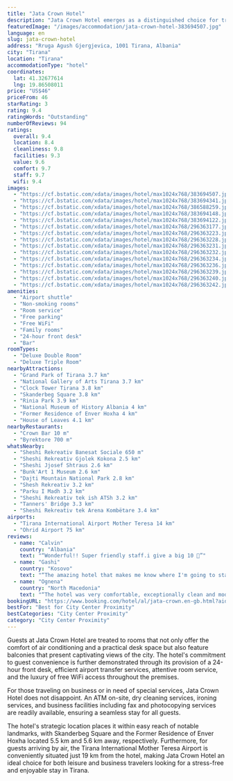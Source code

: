 ```yaml
---
title: "Jata Crown Hotel"
description: "Jata Crown Hotel emerges as a distinguished choice for travelers seeking a blend of convenience and comfort in Tirana."
featuredImage: "/images/accommodation/jata-crown-hotel-383694507.jpg"
language: en
slug: jata-crown-hotel
address: "Rruga Agush Gjergjevica, 1001 Tirana, Albania"
city: "Tirana"
location: "Tirana"
accommodationType: "hotel"
coordinates:
  lat: 41.32677614
  lng: 19.86508011
price: "US$46"
priceFrom: 46
starRating: 3
rating: 9.4
ratingWords: "Outstanding"
numberOfReviews: 94
ratings:
  overall: 9.4
  location: 8.4
  cleanliness: 9.8
  facilities: 9.3
  value: 9.6
  comfort: 9.7
  staff: 9.7
  wifi: 9.4
images:
  - "https://cf.bstatic.com/xdata/images/hotel/max1024x768/383694507.jpg?k=4b08aaac3c14323fed52c4a762c6c8cabf17f504e75a496d11a9691898539ab7&o=&hp=1"
  - "https://cf.bstatic.com/xdata/images/hotel/max1024x768/383694341.jpg?k=f8335099f92d179d658d5bc465e95efd4a36d6c9114fa4c46276ef318adcdf66&o=&hp=1"
  - "https://cf.bstatic.com/xdata/images/hotel/max1024x768/386588259.jpg?k=acfb1cea15add16456b5b46820e0d5d5e76c95043debeb530ccaad54ed1347bc&o=&hp=1"
  - "https://cf.bstatic.com/xdata/images/hotel/max1024x768/383694148.jpg?k=56b7995201c5d6f1752f8945eee596e5d729142a8cc524dcbdfc0ae83239df54&o=&hp=1"
  - "https://cf.bstatic.com/xdata/images/hotel/max1024x768/383694122.jpg?k=8e50afe457f66003b0241e4b905acb5ed475657a9bf89d1185cc18d445d7400c&o=&hp=1"
  - "https://cf.bstatic.com/xdata/images/hotel/max1024x768/296363177.jpg?k=bd5bd346a97cbd503ec312ec8eb822db23370bbbc46ec6294d62efea0bcd9a3d&o=&hp=1"
  - "https://cf.bstatic.com/xdata/images/hotel/max1024x768/296363223.jpg?k=d66288c39d414d0023e341d8d96fe8912f524d3bf665bf69740a805edd2b5cd0&o=&hp=1"
  - "https://cf.bstatic.com/xdata/images/hotel/max1024x768/296363228.jpg?k=e7515e77365964c17e5d0f0672a9b7087f213f005092f9c42c304ff0f5ed10ad&o=&hp=1"
  - "https://cf.bstatic.com/xdata/images/hotel/max1024x768/296363231.jpg?k=393c6d12d818db050831f7518bba417935764c3d34f6d305af2c900729bd6391&o=&hp=1"
  - "https://cf.bstatic.com/xdata/images/hotel/max1024x768/296363232.jpg?k=1fc651f3903ca96693b77527273b18e86d659a8c50cdd528ce0def7820660798&o=&hp=1"
  - "https://cf.bstatic.com/xdata/images/hotel/max1024x768/296363234.jpg?k=3b82c0cf41e5f0d6a07a4fc9a633efe285460ce4175dbd3bddd7f7d6a44e5ffc&o=&hp=1"
  - "https://cf.bstatic.com/xdata/images/hotel/max1024x768/296363236.jpg?k=c28722d134412b6492e74f8c2b936c6aa46d1543073600801d0f44db75b177d0&o=&hp=1"
  - "https://cf.bstatic.com/xdata/images/hotel/max1024x768/296363239.jpg?k=8c3864835957335c6f6add489102022290c0a39eb13ee18962bd305aea5992a4&o=&hp=1"
  - "https://cf.bstatic.com/xdata/images/hotel/max1024x768/296363240.jpg?k=81548c2cc23e480b3b270fe6660b8bccdcb1bcdbf2e5bd0a85df785eab977bd1&o=&hp=1"
  - "https://cf.bstatic.com/xdata/images/hotel/max1024x768/296363242.jpg?k=c79b2746febb611fe84ffe5d99bc6e1587f7e1cce3e7c2a0488b5741d644261d&o=&hp=1"
amenities:
  - "Airport shuttle"
  - "Non-smoking rooms"
  - "Room service"
  - "Free parking"
  - "Free WiFi"
  - "Family rooms"
  - "24-hour front desk"
  - "Bar"
roomTypes:
  - "Deluxe Double Room"
  - "Deluxe Triple Room"
nearbyAttractions:
  - "Grand Park of Tirana 3.7 km"
  - "National Gallery of Arts Tirana 3.7 km"
  - "Clock Tower Tirana 3.8 km"
  - "Skanderbeg Square 3.8 km"
  - "Rinia Park 3.9 km"
  - "National Museum of History Albania 4 km"
  - "Former Residence of Enver Hoxha 4 km"
  - "House of Leaves 4.1 km"
nearbyRestaurants:
  - "Crown Bar 10 m"
  - "Byrektore 700 m"
whatsNearby:
  - "Sheshi Rekreativ Banesat Sociale 650 m"
  - "Sheshi Rekreativ Gjolek Kokona 2.5 km"
  - "Sheshi Jjosef Shtraus 2.6 km"
  - "Bunk'Art 1 Museum 2.6 km"
  - "Dajti Mountain National Park 2.8 km"
  - "Shesh Rekreativ 3.2 km"
  - "Parku I Madh 3.2 km"
  - "Sheshi Rekreativ tek ish ATSh 3.2 km"
  - "Tanners' Bridge 3.3 km"
  - "Sheshi Rekreativ tek Arena Kombëtare 3.4 km"
airports:
  - "Tirana International Airport Mother Teresa 14 km"
  - "Ohrid Airport 75 km"
reviews:
  - name: "Calvin"
    country: "Albania"
    text: "“Wonderful!! Super friendly staff.i give a big 10 🥰”"
  - name: "Gashi"
    country: "Kosovo"
    text: "“The amazing hotel that makes me know where I'm going to stay every time I will go in Tirana from now on. It was simply the best hotel I have stayed in my life. I am happy to say that my husband liked it, as well as our friends. Jata Crown Hotel...”"
  - name: "Ognena"
    country: "North Macedonia"
    text: "“The hotel was very comfortable, exceptionally clean and modern. The room was fully equipped and the bed was amazing. The views from the rooftop were great too - you can see all of Tirana and the views are very romantic especially if you travel as...”"
bookingURL: "https://www.booking.com/hotel/al/jata-crown.en-gb.html?aid=8035640"
bestFor: "Best for City Center Proximity"
bestCategories: "City Center Proximity"
category: "City Center Proximity"
---
```


Guests at Jata Crown Hotel are treated to rooms that not only offer the comfort of air conditioning and a practical desk space but also feature balconies that present captivating views of the city. The hotel's commitment to guest convenience is further demonstrated through its provision of a 24-hour front desk, efficient airport transfer services, attentive room service, and the luxury of free WiFi access throughout the premises.

For those traveling on business or in need of special services, Jata Crown Hotel does not disappoint. An ATM on-site, dry cleaning services, ironing services, and business facilities including fax and photocopying services are readily available, ensuring a seamless stay for all guests.

The hotel's strategic location places it within easy reach of notable landmarks, with Skanderbeg Square and the Former Residence of Enver Hoxha located 5.5 km and 5.6 km away, respectively. Furthermore, for guests arriving by air, the Tirana International Mother Teresa Airport is conveniently situated just 19 km from the hotel, making Jata Crown Hotel an ideal choice for both leisure and business travelers looking for a stress-free and enjoyable stay in Tirana.